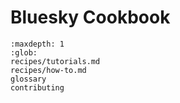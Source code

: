 # Bluesky Cookbook

```{toctree}
:maxdepth: 1
:glob:
recipes/tutorials.md
recipes/how-to.md
glossary
contributing
```

